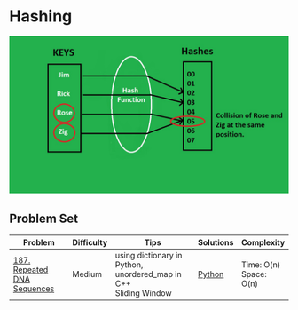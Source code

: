 # Hashing

![alt](../../../asset/Chaining2.png)

## Problem Set

| Problem | Difficulty | Tips | Solutions | Complexity |
|---------|------------|---------|------------|--------------|
| [187. Repeated DNA Sequences](https://leetcode.com/problems/contains-duplicate/) | Medium | using dictionary in Python, unordered_map in C++ </br> Sliding Window|[Python](../../../solution/187_Repeated_DNA_Sequences.py) | Time: O(n) </br> Space: O(n) |
